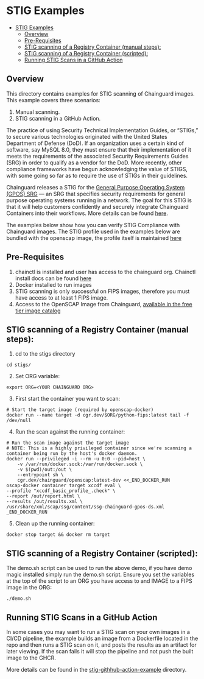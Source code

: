 # STIG Examples
- [STIG Examples](#stig-examples)
  - [Overview](#overview)
  - [Pre-Requisites](#pre-requisites)
  - [STIG scanning of a Registry Container (manual steps):](#stig-scanning-of-a-registry-container-manual-steps)
  - [STIG scanning of a Registry Container (scripted):](#stig-scanning-of-a-registry-container-scripted)
  - [Running STIG Scans in a GitHub Action](#running-stig-scans-in-a-github-action)

## Overview
This directory contains examples for STIG scanning of Chainguard images.  This example covers three scenarios:
1. Manual scanning.
2. STIG scanning in a GitHub Action.

The practice of using Security Technical Implementation Guides, or “STIGs,” to secure various technologies originated with the United States Department of Defense (DoD). If an organization uses a certain kind of software, say MySQL 8.0, they must ensure that their implementation of it meets the requirements of the associated Security Requirements Guides (SRG) in order to qualify as a vendor for the DoD. More recently, other compliance frameworks have begun acknowledging the value of STIGS, with some going so far as to require the use of STIGs in their guidelines.

Chainguard releases a STIG for the [General Purpose Operating System (GPOS) SRG](https://stigviewer.com/stigs/general_purpose_operating_system_security_requirements_guide) — an SRG that specifies security requirements for general purpose operating systems running in a network. The goal for this STIG is that it will help customers confidently and securely integrate Chainguard Containers into their workflows. More details can be found [here](https://edu.chainguard.dev/chainguard/chainguard-images/features/image-stigs/).

The examples below show how you can verify STIG Compliance with Chainguard images. The STIG profile used in the examples below are bundled with the openscap image, the profile itself is maintained [here](https://github.com/chainguard-dev/stigs/tree/main/gpos/xml/scap/ssg/content)


## Pre-Requisites
1. chainctl is installed and user has access to the chainguard org. Chainctl install docs can be found [here](https://edu.chainguard.dev/chainguard/chainctl-usage/how-to-install-chainctl/)
2. Docker installed to run images
3. STIG scanning is only successful on FIPS images, therefore you must have access to at least 1 FIPS image.
4. Access to the OpenSCAP Image from Chainguard, [available in the free tier image catalog](https://images.chainguard.dev/directory/image/openscap/versions)


## STIG scanning of a Registry Container (manual steps):

1. cd to the stigs directory
```
cd stigs/
```

2. Set ORG variable:

```
export ORG=<YOUR CHAINGUARD ORG>
```

3. First start the container you want to scan: 

```
# Start the target image (required by openscap-docker)
docker run --name target -d cgr.dev/$ORG/python-fips:latest tail -f /dev/null
```

4. Run the scan against the running container:
```
# Run the scan image against the target image
# NOTE: This is a highly privileged container since we're scanning a container being run by the host's docker daemon.
docker run --privileged -i --rm -u 0:0 --pid=host \
    -v /var/run/docker.sock:/var/run/docker.sock \
    -v $(pwd)/out:/out \
    --entrypoint sh \
    cgr.dev/chainguard/openscap:latest-dev <<_END_DOCKER_RUN
oscap-docker container target xccdf eval \
--profile "xccdf_basic_profile_.check" \
--report /out/report.html \
--results /out/results.xml \
/usr/share/xml/scap/ssg/content/ssg-chainguard-gpos-ds.xml
_END_DOCKER_RUN
```

5. Clean up the running container:
```
docker stop target && docker rm target
```
## STIG scanning of a Registry Container (scripted):
The demo.sh script can be used to run the above demo, if you have demo magic installed simply run the demo.sh script. Ensure you set the variables at the top of the script to an ORG you have access to and IMAGE to a FIPS image in the ORG:

```
./demo.sh
```

## Running STIG Scans in a GitHub Action
In some cases you may want to run a STIG scan on your own images in a CI/CD pipeline, the example builds an image from a Dockerfile located in the repo and then runs a STIG scan on it, and posts the results as an artifact for later viewing.  If the scan fails it will stop the pipeline and not push the built image to the GHCR.

More details can be found in the [stig-githhub-action-example](stig-github-action-example/readme.md) directory.


